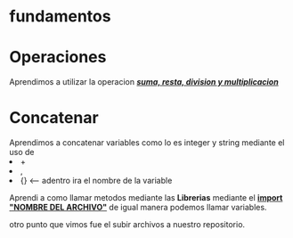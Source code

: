 # fundamentos
<h1>Operaciones</h1>
Aprendimos a utilizar la operacion <b><i><u>suma, resta, division y multiplicacion </u></i></b> 
<p>
<h1>Concatenar</h1>
Aprendimos a concatenar variables como lo es integer y string mediante el uso de 

<li>+
<li>,
<li>{} <-- adentro ira el nombre de la variable 

Aprendi a como llamar metodos mediante las <b>Librerias</b> mediante el <b><u>import "NOMBRE DEL ARCHIVO"</b></u> de igual manera podemos llamar variables.

otro punto que vimos fue el subir archivos a nuestro repositorio.
